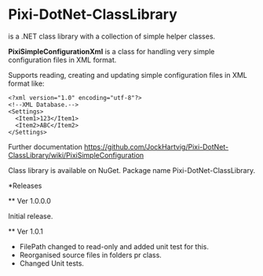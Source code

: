 # Pixi-DotNet-ClassLibrary

is a .NET class library with a collection of simple helper classes.

**PixiSimpleConfigurationXml** is a class for handling very simple configuration files in XML format.  

Supports reading, creating and updating simple configuration files in XML format like:
````
<?xml version="1.0" encoding="utf-8"?>
<!--XML Database.-->
<Settings>
  <Item1>123</Item1>
  <Item2>ABC</Item2>
</Settings>
````
Further documentation https://github.com/JockHartvig/Pixi-DotNet-ClassLibrary/wiki/PixiSimpleConfiguration

Class library is available on NuGet.
Package name Pixi-DotNet-ClassLibrary.

*Releases

** Ver 1.0.0.0

Initial release.

** Ver 1.0.1
- FilePath changed to read-only and added unit test for this.
- Reorganised source files in folders pr class.
- Changed Unit tests.
